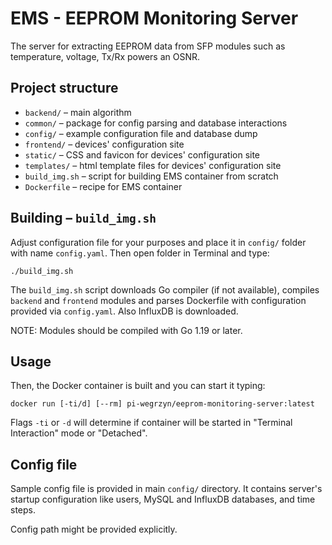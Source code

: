 # EMS - EEPROM Monitoring Server
The server for extracting EEPROM data from SFP modules such as temperature, voltage, Tx/Rx powers an OSNR.

## Project structure

* `backend/` – main algorithm
* `common/` – package for config parsing and database interactions 
* `config/` – example configuration file and database dump
* `frontend/` – devices' configuration site
* `static/` – CSS and favicon for devices' configuration site
* `templates/` – html template files for devices' configuration site
* `build_img.sh` – script for building EMS container from scratch
* `Dockerfile` – recipe for EMS container

## Building – `build_img.sh`
Adjust configuration file for your purposes and place it in `config/` folder with name `config.yaml`.
Then open folder in Terminal and type:
```
./build_img.sh
```

The `build_img.sh` script downloads Go compiler (if not available), compiles `backend` and `frontend` modules and parses Dockerfile with configuration provided via `config.yaml`.
Also InfluxDB is downloaded.

NOTE: Modules should be compiled with Go 1.19 or later.

## Usage
Then, the Docker container is built and you can start it typing:
```
docker run [-ti/d] [--rm] pi-wegrzyn/eeprom-monitoring-server:latest
```

Flags `-ti` or `-d` will determine if container will be started in "Terminal Interaction" mode or "Detached".

## Config file
Sample config file is provided in main `config/` directory. It contains server's startup configuration like users, MySQL and InfluxDB databases, and time steps.

Config path might be provided explicitly.
